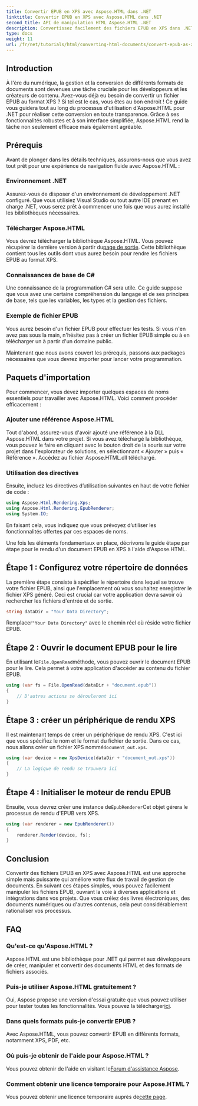 ```yaml
---
title: Convertir EPUB en XPS avec Aspose.HTML dans .NET
linktitle: Convertir EPUB en XPS avec Aspose.HTML dans .NET
second_title: API de manipulation HTML Aspose.HTML .NET
description: Convertissez facilement des fichiers EPUB en XPS dans .NET à l'aide d'Aspose.HTML. Suivez notre guide étape par étape pour un rendu de document fluide.
type: docs
weight: 11
url: /fr/net/tutorials/html/converting-html-documents/convert-epub-as-xps/
---
```

## Introduction

À l'ère du numérique, la gestion et la conversion de différents formats de documents sont devenues une tâche cruciale pour les développeurs et les créateurs de contenu. Avez-vous déjà eu besoin de convertir un fichier EPUB au format XPS ? Si tel est le cas, vous êtes au bon endroit ! Ce guide vous guidera tout au long du processus d'utilisation d'Aspose.HTML pour .NET pour réaliser cette conversion en toute transparence. Grâce à ses fonctionnalités robustes et à son interface simplifiée, Aspose.HTML rend la tâche non seulement efficace mais également agréable.

## Prérequis

Avant de plonger dans les détails techniques, assurons-nous que vous avez tout prêt pour une expérience de navigation fluide avec Aspose.HTML :

### Environnement .NET
Assurez-vous de disposer d'un environnement de développement .NET configuré. Que vous utilisiez Visual Studio ou tout autre IDE prenant en charge .NET, vous serez prêt à commencer une fois que vous aurez installé les bibliothèques nécessaires.

### Télécharger Aspose.HTML
Vous devrez télécharger la bibliothèque Aspose.HTML. Vous pouvez récupérer la dernière version à partir du[page de sortie](https://releases.aspose.com/html/net/). Cette bibliothèque contient tous les outils dont vous aurez besoin pour rendre les fichiers EPUB au format XPS.

### Connaissances de base de C#
Une connaissance de la programmation C# sera utile. Ce guide suppose que vous avez une certaine compréhension du langage et de ses principes de base, tels que les variables, les types et la gestion des fichiers.

### Exemple de fichier EPUB
Vous aurez besoin d'un fichier EPUB pour effectuer les tests. Si vous n'en avez pas sous la main, n'hésitez pas à créer un fichier EPUB simple ou à en télécharger un à partir d'un domaine public.

Maintenant que nous avons couvert les prérequis, passons aux packages nécessaires que vous devrez importer pour lancer votre programmation.

## Paquets d'importation

Pour commencer, vous devez importer quelques espaces de noms essentiels pour travailler avec Aspose.HTML. Voici comment procéder efficacement :

### Ajouter une référence Aspose.HTML
Tout d'abord, assurez-vous d'avoir ajouté une référence à la DLL Aspose.HTML dans votre projet. Si vous avez téléchargé la bibliothèque, vous pouvez le faire en cliquant avec le bouton droit de la souris sur votre projet dans l'explorateur de solutions, en sélectionnant « Ajouter » puis « Référence ». Accédez au fichier Aspose.HTML.dll téléchargé.

### Utilisation des directives
Ensuite, incluez les directives d’utilisation suivantes en haut de votre fichier de code :

```csharp
using Aspose.Html.Rendering.Xps;
using Aspose.Html.Rendering.EpubRenderer;
using System.IO;
```

En faisant cela, vous indiquez que vous prévoyez d’utiliser les fonctionnalités offertes par ces espaces de noms.

Une fois les éléments fondamentaux en place, décrivons le guide étape par étape pour le rendu d'un document EPUB en XPS à l'aide d'Aspose.HTML.

## Étape 1 : Configurez votre répertoire de données

La première étape consiste à spécifier le répertoire dans lequel se trouve votre fichier EPUB, ainsi que l'emplacement où vous souhaitez enregistrer le fichier XPS généré. Ceci est crucial car votre application devra savoir où rechercher les fichiers d'entrée et de sortie.

```csharp
string dataDir = "Your Data Directory";
```

 Remplacer`"Your Data Directory"` avec le chemin réel où réside votre fichier EPUB.

## Étape 2 : Ouvrir le document EPUB pour le lire

 En utilisant le`File.OpenRead`méthode, vous pouvez ouvrir le document EPUB pour le lire. Cela permet à votre application d'accéder au contenu du fichier EPUB.

```csharp
using (var fs = File.OpenRead(dataDir + "document.epub"))
{
    // D'autres actions se dérouleront ici
}
```

## Étape 3 : créer un périphérique de rendu XPS

 Il est maintenant temps de créer un périphérique de rendu XPS. C'est ici que vous spécifiez le nom et le format du fichier de sortie. Dans ce cas, nous allons créer un fichier XPS nommé`document_out.xps`.

```csharp
using (var device = new XpsDevice(dataDir + "document_out.xps"))
{
    // La logique de rendu se trouvera ici
}
```

## Étape 4 : Initialiser le moteur de rendu EPUB

 Ensuite, vous devrez créer une instance de`EpubRenderer`Cet objet gérera le processus de rendu d'EPUB vers XPS.

```csharp
using (var renderer = new EpubRenderer())
{
    renderer.Render(device, fs);
}
```

## Conclusion

Convertir des fichiers EPUB en XPS avec Aspose.HTML est une approche simple mais puissante qui améliore votre flux de travail de gestion de documents. En suivant ces étapes simples, vous pouvez facilement manipuler les fichiers EPUB, ouvrant la voie à diverses applications et intégrations dans vos projets. Que vous créiez des livres électroniques, des documents numériques ou d'autres contenus, cela peut considérablement rationaliser vos processus. 

## FAQ

### Qu'est-ce qu'Aspose.HTML ?
Aspose.HTML est une bibliothèque pour .NET qui permet aux développeurs de créer, manipuler et convertir des documents HTML et des formats de fichiers associés.

### Puis-je utiliser Aspose.HTML gratuitement ?
 Oui, Aspose propose une version d'essai gratuite que vous pouvez utiliser pour tester toutes les fonctionnalités. Vous pouvez la télécharger[ici](https://releases.aspose.com/).

### Dans quels formats puis-je convertir EPUB ?
Avec Aspose.HTML, vous pouvez convertir EPUB en différents formats, notamment XPS, PDF, etc.

### Où puis-je obtenir de l'aide pour Aspose.HTML ?
 Vous pouvez obtenir de l'aide en visitant le[Forum d'assistance Aspose](https://forum.aspose.com/c/html/29).

### Comment obtenir une licence temporaire pour Aspose.HTML ?
 Vous pouvez obtenir une licence temporaire auprès de[cette page](https://purchase.conholdate.com/temporary-license/).